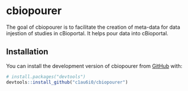 
<!-- README.md is generated from README.Rmd. Please edit that file -->

# cbiopourer

<!-- badges: start -->
<!-- badges: end -->

The goal of cbiopourer is to facilitate the creation of meta-data for
data injestion of studies in cBioportal. It helps pour data into
cBioportal.

## Installation

You can install the development version of cbiopourer from
[GitHub](https://github.com/) with:

``` r
# install.packages("devtools")
devtools::install_github("c1au6i0/cbiopourer")
```
